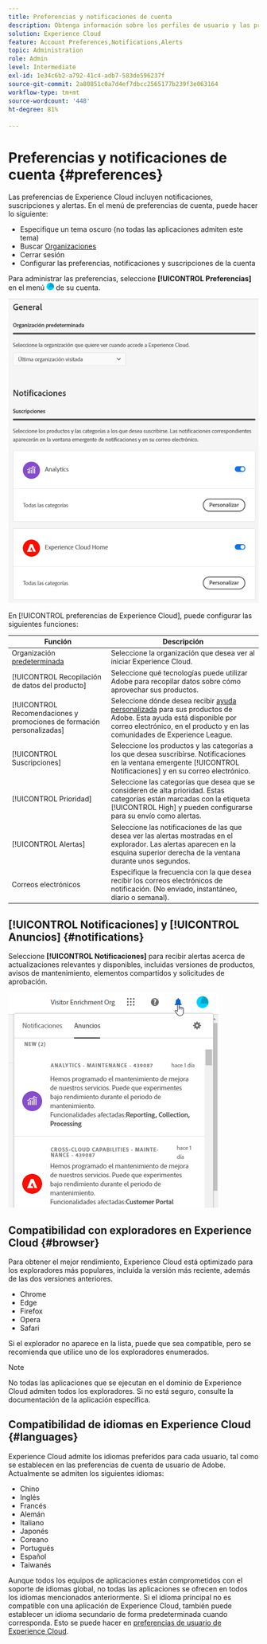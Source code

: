 ```yaml
---
title: Preferencias y notificaciones de cuenta
description: Obtenga información sobre los perfiles de usuario y las preferencias de cuenta en Experience Cloud. Suscribirse a las notificaciones de productos y recibir alertas de productos. Obtenga información acerca de la compatibilidad con exploradores e idiomas.
solution: Experience Cloud
feature: Account Preferences,Notifications,Alerts
topic: Administration
role: Admin
level: Intermediate
exl-id: 1e34c6b2-a792-41c4-adb7-583de596237f
source-git-commit: 2a80851c0a7d4ef7dbcc2565177b239f3e063164
workflow-type: tm+mt
source-wordcount: '448'
ht-degree: 81%

---
```


# Preferencias y notificaciones de cuenta {#preferences}

Las preferencias de Experience Cloud incluyen notificaciones, suscripciones y alertas. En el menú de preferencias de cuenta, puede hacer lo siguiente:

* Especifique un tema oscuro (no todas las aplicaciones admiten este tema)
* Buscar [Organizaciones](../administration/organizations.md)
* Cerrar sesión
* Configurar las preferencias, notificaciones y suscripciones de la cuenta

Para administrar las preferencias, seleccione **[!UICONTROL Preferencias]** en el menú ![preferencias](../assets/preferences-icon-sm.png) de su cuenta.

![Perfil de usuario y preferencias de cuenta](../assets/preferences-page.png)

En [!UICONTROL preferencias de Experience Cloud], puede configurar las siguientes funciones:

| Función | Descripción |
|--- |--- |
| Organización [predeterminada](../administration/organizations.md) | Seleccione la organización que desea ver al iniciar Experience Cloud. |
| [!UICONTROL Recopilación de datos del producto] | Seleccione qué tecnologías puede utilizar Adobe para recopilar datos sobre cómo aprovechar sus productos. |
| [!UICONTROL Recomendaciones y promociones de formación personalizadas] | Seleccione dónde desea recibir [ayuda personalizada](personalized-learning.md) para sus productos de Adobe. Esta ayuda está disponible por correo electrónico, en el producto y en las comunidades de Experience League. |
| [!UICONTROL Suscripciones] | Seleccione los productos y las categorías a los que desea suscribirse. Notificaciones en la ventana emergente [!UICONTROL Notificaciones] y en su correo electrónico. |
| [!UICONTROL Prioridad] | Seleccione las categorías que desea que se consideren de alta prioridad. Estas categorías están marcadas con la etiqueta [!UICONTROL High] y pueden configurarse para su envío como alertas. |
| [!UICONTROL Alertas] | Seleccione las notificaciones de las que desea ver las alertas mostradas en el explorador. Las alertas aparecen en la esquina superior derecha de la ventana durante unos segundos. |
| Correos electrónicos | Especifique la frecuencia con la que desea recibir los correos electrónicos de notificación. (No enviado, instantáneo, diario o semanal). |

## [!UICONTROL Notificaciones] y [!UICONTROL Anuncios] {#notifications}

Seleccione **[!UICONTROL Notificaciones]** para recibir alertas acerca de actualizaciones relevantes y disponibles, incluidas versiones de productos, avisos de mantenimiento, elementos compartidos y solicitudes de aprobación.

![Notificaciones y anuncios](../assets/notifications-menu-small.png)

<!-- ## [!DNL Slack] notifications

Releasing: **September 2, 2024**

You can configure your account preferences to send Experience Cloud notifications to Slack.

**Prerequisites**

* You must have an Experience Cloud account
* You must have a [!DNL Slack] account
* You must be a part of at least one [!DNL Slack] workspace

### To configure Slack notifications

1. Sign in to Experience Cloud.

1. Click your account icon, then click **[!UICONTROL Preferences]**.

1. Under [!DNL Slack], click **[!UICONTROL Add to Slack]**.

1. When [!DNL Slack] opens, click **[!UICONTROL Allow]**.

1. In Experience Cloud Preferences, navigate to **[!UICONTROL Notifications]**.

   [Slack notifications](../assets/slack.png)

1. Enable [!DNL Slack] notifications for your desired products and categories.
 -->
## Compatibilidad con exploradores en Experience Cloud {#browser}

Para obtener el mejor rendimiento, Experience Cloud está optimizado para los exploradores más populares, incluida la versión más reciente, además de las dos versiones anteriores.

* Chrome
* Edge
* Firefox
* Opera
* Safari

Si el explorador no aparece en la lista, puede que sea compatible, pero se recomienda que utilice uno de los exploradores enumerados.

>[!NOTE]
>
>No todas las aplicaciones que se ejecutan en el dominio de Experience Cloud admiten todos los exploradores. Si no está seguro, consulte la documentación de la aplicación específica.

## Compatibilidad de idiomas en Experience Cloud {#languages}

Experience Cloud admite los idiomas preferidos para cada usuario, tal como se establecen en las preferencias de cuenta de usuario de Adobe. Actualmente se admiten los siguientes idiomas:

* Chino
* Inglés
* Francés
* Alemán
* Italiano
* Japonés
* Coreano
* Portugués
* Español
* Taiwanés

Aunque todos los equipos de aplicaciones están comprometidos con el soporte de idiomas global, no todas las aplicaciones se ofrecen en todos los idiomas mencionados anteriormente. Si el idioma principal no es compatible con una aplicación de Experience Cloud, también puede establecer un idioma secundario de forma predeterminada cuando corresponda. Esto se puede hacer en [preferencias de usuario de Experience Cloud](https://experience.adobe.com/preferences).